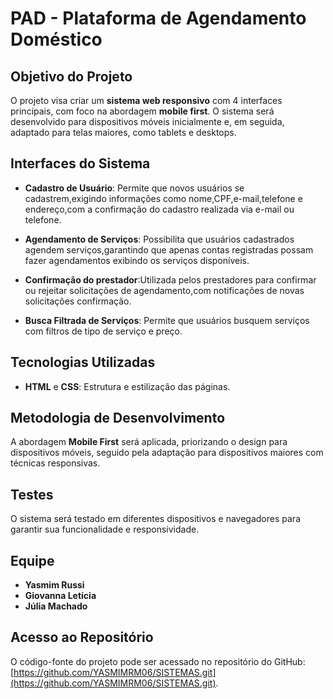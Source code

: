 # PAD - Plataforma de Agendamento Doméstico

## Objetivo do Projeto

O projeto visa criar um **sistema web responsivo** com 4 interfaces principais, com foco na abordagem **mobile first**. O sistema será desenvolvido para dispositivos móveis inicialmente e, em seguida, adaptado para telas maiores, como tablets e desktops.

## Interfaces do Sistema

- **Cadastro de Usuário**: Permite que novos usuários se cadastrem,exigindo informações como nome,CPF,e-mail,telefone e endereço,com a confirmação do cadastro realizada via e-mail ou telefone.

- **Agendamento de Serviços**: Possibilita que usuários cadastrados agendem serviços,garantindo que apenas contas registradas possam fazer agendamentos exibindo os serviços disponíveis. 

- **Confirmação do prestador**:Utilizada pelos prestadores para confirmar ou rejeitar solicitações de agendamento,com notificações de novas solicitações confirmação.

- **Busca Filtrada de Serviços**: Permite que usuários busquem serviços com filtros de tipo de serviço e preço.

## Tecnologias Utilizadas

- **HTML** e **CSS**: Estrutura e estilização das páginas.
  
## Metodologia de Desenvolvimento

A abordagem **Mobile First** será aplicada, priorizando o design para dispositivos móveis, seguido pela adaptação para dispositivos maiores com técnicas responsivas.

## Testes

O sistema será testado em diferentes dispositivos e navegadores para garantir sua funcionalidade e responsividade.


## Equipe

- **Yasmim Russi**
- **Giovanna Letícia**
- **Júlia Machado**

## Acesso ao Repositório

O código-fonte do projeto pode ser acessado no repositório do GitHub: [https://github.com/YASMIMRM06/SISTEMAS.git](https://github.com/YASMIMRM06/SISTEMAS.git).

